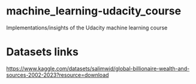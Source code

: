 # machine_learning-udacity_course
Implementations/insights of the Udacity machine learning course

# Datasets links
https://www.kaggle.com/datasets/salimwid/global-billionaire-wealth-and-sources-2002-2023?resource=download
